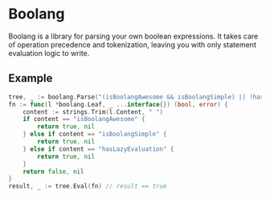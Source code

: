 # Boolang
Boolang is a library for parsing your own boolean expressions. It takes care of operation precedence and tokenization,
leaving you with only statement evaluation logic to write.

## Example
```go
tree, _ := boolang.Parse("(isBoolangAwesome && isBoolangSimple) || !hasLazyEvaluation")
fn := func(l *boolang.Leaf, _ ...interface{}) (bool, error) {
    content := strings.Trim(l.Content, " ")
    if content == "isBoolangAwesome" {
        return true, nil
    } else if content == "isBoolangSimple" {
        return true, nil
    } else if content == "hasLazyEvaluation" {
        return true, nil
    }
    return false, nil
}
result, _ := tree.Eval(fn) // result == true
```
